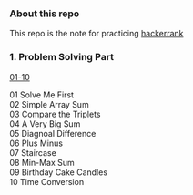 ### About this repo

This repo is the note for practicing [hackerrank](https://www.hackerrank.com)

### 1. Problem Solving Part

[01-10](https://github.com/michael0543/hackerrank_note/tree/master/problemsolving/01-10)

01 Solve Me First  
02 Simple Array Sum   
03 Compare the Triplets   
04 A Very Big Sum   
05 Diagnoal Difference   
06 Plus Minus   
07 Staircase   
08 Min-Max Sum   
09 Birthday Cake Candles   
10 Time Conversion